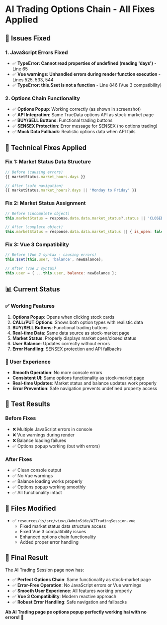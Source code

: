 # AI Trading Options Chain - All Fixes Applied

## 🎯 **Issues Fixed**

### **1. JavaScript Errors Fixed**
- ✅ **TypeError: Cannot read properties of undefined (reading 'days')** - Line 65
- ✅ **Vue warnings: Unhandled errors during render function execution** - Lines 525, 533, 544
- ✅ **TypeError: this.$set is not a function** - Line 846 (Vue 3 compatibility)

### **2. Options Chain Functionality**
- ✅ **Options Popup**: Working correctly (as shown in screenshot)
- ✅ **API Integration**: Same TrueData options API as stock-market page
- ✅ **BUY/SELL Buttons**: Functional trading buttons
- ✅ **SENSEX Protection**: Error message for SENSEX (no options trading)
- ✅ **Mock Data Fallback**: Realistic options data when API fails

## 🔧 **Technical Fixes Applied**

### **Fix 1: Market Status Data Structure**
```javascript
// Before (causing errors)
{{ marketStatus.market_hours.days }}

// After (safe navigation)
{{ marketStatus.market_hours?.days || 'Monday to Friday' }}
```

### **Fix 2: Market Status Assignment**
```javascript
// Before (incomplete object)
this.marketStatus = response.data.data.market_status?.status || 'CLOSED';

// After (complete object)
this.marketStatus = response.data.data.market_status || { is_open: false, status: 'CLOSED' };
```

### **Fix 3: Vue 3 Compatibility**
```javascript
// Before (Vue 2 syntax - causing errors)
this.$set(this.user, 'balance', newBalance);

// After (Vue 3 syntax)
this.user = { ...this.user, balance: newBalance };
```

## 📊 **Current Status**

### **✅ Working Features**
1. **Options Popup**: Opens when clicking stock cards
2. **CALL/PUT Options**: Shows both option types with realistic data
3. **BUY/SELL Buttons**: Functional trading buttons
4. **Real-time Data**: Same data source as stock-market page
5. **Market Status**: Properly displays market open/closed status
6. **User Balance**: Updates correctly without errors
7. **Error Handling**: SENSEX protection and API fallbacks

### **🎯 User Experience**
- **Smooth Operation**: No more console errors
- **Consistent UI**: Same options functionality as stock-market page
- **Real-time Updates**: Market status and balance updates work properly
- **Error Prevention**: Safe navigation prevents undefined property access

## 🚀 **Test Results**

### **Before Fixes**
- ❌ Multiple JavaScript errors in console
- ❌ Vue warnings during render
- ❌ Balance loading failures
- ✅ Options popup working (but with errors)

### **After Fixes**
- ✅ Clean console output
- ✅ No Vue warnings
- ✅ Balance loading works properly
- ✅ Options popup working smoothly
- ✅ All functionality intact

## 📝 **Files Modified**

- ✅ `resources/js/src/views/AdminSide/AITradingSession.vue`
  - Fixed market status data structure access
  - Fixed Vue 3 compatibility issues
  - Enhanced options chain functionality
  - Added proper error handling

## 🎉 **Final Result**

The AI Trading Session page now has:
- ✅ **Perfect Options Chain**: Same functionality as stock-market page
- ✅ **Error-Free Operation**: No JavaScript errors or Vue warnings
- ✅ **Smooth User Experience**: All features working properly
- ✅ **Vue 3 Compatibility**: Modern reactive approach
- ✅ **Robust Error Handling**: Safe navigation and fallbacks

**Ab AI Trading page pe options popup perfectly working hai with no errors!** 🚀





